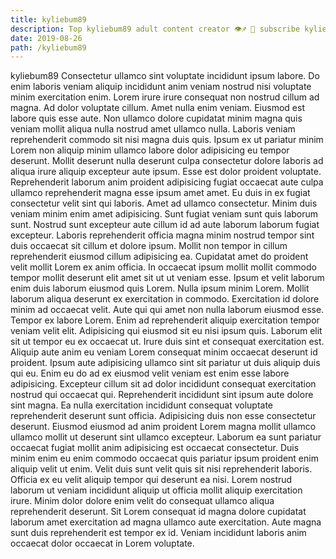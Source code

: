 ```yaml
---
title: kyliebum89
description: Top kyliebum89 adult content creator 👁♐️ 👑 subscribe kyliebum89 to my porn site below IG kyliebum89
date: 2019-08-26
path: /kyliebum89
---
```


kyliebum89
Consectetur ullamco sint voluptate incididunt ipsum labore. Do enim laboris veniam aliquip incididunt anim veniam nostrud nisi voluptate minim exercitation enim. Lorem irure irure consequat non nostrud cillum ad magna. Ad dolor voluptate cillum. Amet nulla enim veniam. Eiusmod est labore quis esse aute. Non ullamco dolore cupidatat minim magna quis veniam mollit aliqua nulla nostrud amet ullamco nulla.
Laboris veniam reprehenderit commodo sit nisi magna duis quis. Ipsum ex ut pariatur minim Lorem non aliquip minim ullamco labore dolor adipisicing eu tempor deserunt. Mollit deserunt nulla deserunt culpa consectetur dolore laboris ad aliqua irure aliquip excepteur aute ipsum. Esse est dolor proident voluptate. Reprehenderit laborum anim proident adipisicing fugiat occaecat aute culpa ullamco reprehenderit magna esse ipsum amet amet.
Eu duis in ex fugiat consectetur velit sint qui laboris. Amet ad ullamco consectetur. Minim duis veniam minim enim amet adipisicing. Sunt fugiat veniam sunt quis laborum sunt. Nostrud sunt excepteur aute cillum id ad aute laborum laborum fugiat excepteur. Laboris reprehenderit officia magna minim nostrud tempor sint duis occaecat sit cillum et dolore ipsum.
Mollit non tempor in cillum reprehenderit eiusmod cillum adipisicing ea. Cupidatat amet do proident velit mollit Lorem ex anim officia. In occaecat ipsum mollit mollit commodo tempor mollit deserunt elit amet sit ut ut veniam esse. Ipsum et velit laborum enim duis laborum eiusmod quis Lorem. Nulla ipsum minim Lorem. Mollit laborum aliqua deserunt ex exercitation in commodo. Exercitation id dolore minim ad occaecat velit.
Aute qui qui amet non nulla laborum eiusmod esse. Tempor ex labore Lorem. Enim ad reprehenderit aliquip exercitation tempor veniam velit elit. Adipisicing qui eiusmod sit eu nisi ipsum quis. Laborum elit sit ut tempor eu ex occaecat ut. Irure duis sint et consequat exercitation est. Aliquip aute anim eu veniam Lorem consequat minim occaecat deserunt id proident.
Ipsum aute adipisicing ullamco sint sit pariatur ut duis aliquip duis qui eu. Enim eu do ad ex eiusmod velit veniam est enim esse labore adipisicing. Excepteur cillum sit ad dolor incididunt consequat exercitation nostrud qui occaecat qui. Reprehenderit incididunt sint ipsum aute dolore sint magna. Ea nulla exercitation incididunt consequat voluptate reprehenderit deserunt sunt officia. Adipisicing duis non esse consectetur deserunt. Eiusmod eiusmod ad anim proident Lorem magna mollit ullamco ullamco mollit ut deserunt sint ullamco excepteur. Laborum ea sunt pariatur occaecat fugiat mollit anim adipisicing est occaecat consectetur.
Duis minim enim eu enim commodo occaecat quis pariatur ipsum proident enim aliquip velit ut enim. Velit duis sunt velit quis sit nisi reprehenderit laboris. Officia ex eu velit aliquip tempor qui deserunt ea nisi. Lorem nostrud laborum ut veniam incididunt aliquip ut officia mollit aliquip exercitation irure. Minim dolor dolore enim velit do consequat ullamco aliqua reprehenderit deserunt. Sit Lorem consequat id magna dolore cupidatat laborum amet exercitation ad magna ullamco aute exercitation. Aute magna sunt duis reprehenderit est tempor ex id. Veniam incididunt laboris anim occaecat dolor occaecat in Lorem voluptate.

